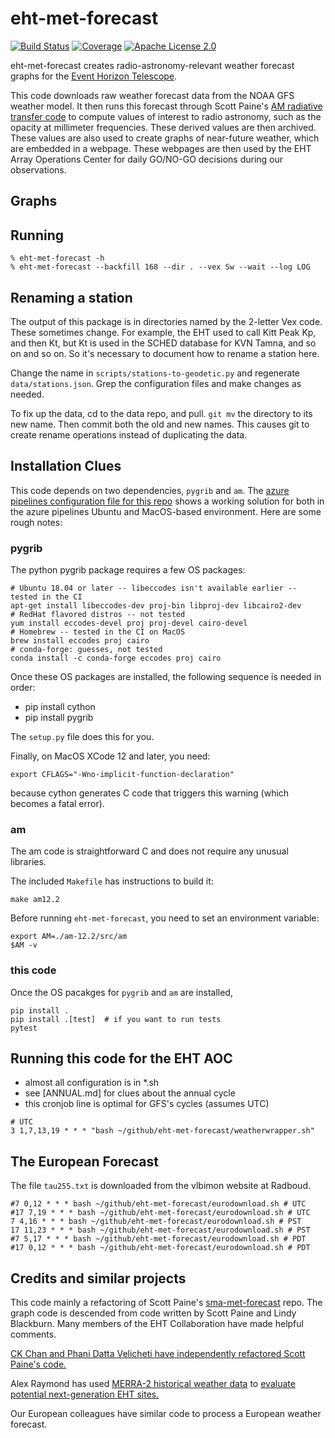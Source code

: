 # eht-met-forecast

[![Build Status](https://dev.azure.com/lindahl0577/eht-met-forecast/_apis/build/status/lindahl0577.eht-met-forecast?branchName=main)](https://dev.azure.com/lindahl0577/eht-met-forecast/_build/latest?definitionId=3&branchName=main) [![Coverage](https://coveralls.io/repos/github/wumpus/eht-met-forecast/badge.svg?branch=main)](https://coveralls.io/github/wumpus/eht-met-forecast?branch=main) [![Apache License 2.0](https://img.shields.io/github/license/wumpus/eht-met-forecast.svg)](LICENSE)

eht-met-forecast creates radio-astronomy-relevant weather forecast
graphs for the
[Event Horizon Telescope](https://eventhorizontelescope.org/).

This code downloads raw weather forecast data from the NOAA GFS weather model.
It then runs this forecast through Scott Paine's
[AM radiative transfer code](https://doi.org/10.5281/zenodo.640645)
to compute values of interest to radio astronomy, such as the opacity
at millimeter frequencies. These derived values are then archived.
These values are also used to create graphs of near-future weather, which are
embedded in a webpage. These webpages are then used by the
EHT Array Operations Center for daily GO/NO-GO decisions during our observations.

## Graphs



## Running

```
% eht-met-forecast -h
% eht-met-forecast --backfill 168 --dir . --vex Sw --wait --log LOG
```

## Renaming a station

The output of this package is in directories named by the 2-letter Vex
code. These sometimes change. For example, the EHT used to call
Kitt Peak Kp, and then Kt, but Kt is used in the SCHED database for
KVN Tamna, and so on and so on. So it's necessary to document
how to rename a station here.

Change the name in `scripts/stations-to-geodetic.py` and regenerate
`data/stations.json`. Grep the configuration files and make changes
as needed.

To fix up the data, cd to the data repo, and pull. `git mv` the
directory to its new name. Then commit both the old and new
names. This causes git to create rename operations instead of
duplicating the data.

## Installation Clues

This code depends on two dependencies, `pygrib` and `am`. The [azure
pipelines configuration file for this repo](azure-pipelines.yml) shows
a working solution for both in the azure pipelines Ubuntu and
MacOS-based environment. Here are some rough notes:

### pygrib

The python pygrib package requires a few OS packages:

```
# Ubuntu 18.04 or later -- libeccodes isn't available earlier -- tested in the CI
apt-get install libeccodes-dev proj-bin libproj-dev libcairo2-dev
# RedHat flavored distros -- not tested
yum install eccodes-devel proj proj-devel cairo-devel
# Homebrew -- tested in the CI on MacOS
brew install eccodes proj cairo
# conda-forge: guesses, not tested
conda install -c conda-forge eccodes proj cairo
```

Once these OS packages are installed, the following sequence is needed in order:

- pip install cython
- pip install pygrib

The `setup.py` file does this for you.

Finally, on MacOS XCode 12 and later, you need:

`export CFLAGS="-Wno-implicit-function-declaration"`

because cython generates C code that triggers this warning (which becomes a fatal error).

### am

The am code is straightforward C and does not require any unusual libraries.

The included `Makefile` has instructions to build it:

`make am12.2`

Before running `eht-met-forecast`, you need to set an environment variable:

```
export AM=./am-12.2/src/am
$AM -v
```

### this code

Once the OS pacakges for `pygrib` and `am` are installed,

```
pip install .
pip install .[test]  # if you want to run tests
pytest
```

## Running this code for the EHT AOC

- almost all configuration is in *.sh
- see [ANNUAL.md] for clues about the annual cycle
- this cronjob line is optimal for GFS's cycles (assumes UTC)

```
# UTC
3 1,7,13,19 * * * "bash ~/github/eht-met-forecast/weatherwrapper.sh"
```

## The European Forecast

The file `tau255.txt` is downloaded from the vlbimon website at Radboud.

```
#7 0,12 * * * bash ~/github/eht-met-forecast/eurodownload.sh # UTC
#17 7,19 * * * bash ~/github/eht-met-forecast/eurodownload.sh # UTC
7 4,16 * * * bash ~/github/eht-met-forecast/eurodownload.sh # PST
17 11,23 * * * bash ~/github/eht-met-forecast/eurodownload.sh # PST
#7 5,17 * * * bash ~/github/eht-met-forecast/eurodownload.sh # PDT
#17 0,12 * * * bash ~/github/eht-met-forecast/eurodownload.sh # PDT
```

## Credits and similar projects

This code mainly a refactoring of Scott Paine's
[sma-met-forecast](https://github.com/Smithsonian/sma-met-forecast) repo.
The graph code is descended from code written by Scott Paine and Lindy
Blackburn. Many members of the EHT Collaboration have made helpful comments.

[CK Chan and Phani Datta Velicheti have independently refactored Scott Paine's code.](https://github.com/focisrc/ucast)

Alex Raymond has used [MERRA-2 historical weather data](https://gmao.gsfc.nasa.gov/reanalysis/MERRA-2/) to [evaluate
potential next-generation EHT sites.](https://arxiv.org/abs/2102.05482)

Our European colleagues have similar code to process a European weather forecast.

